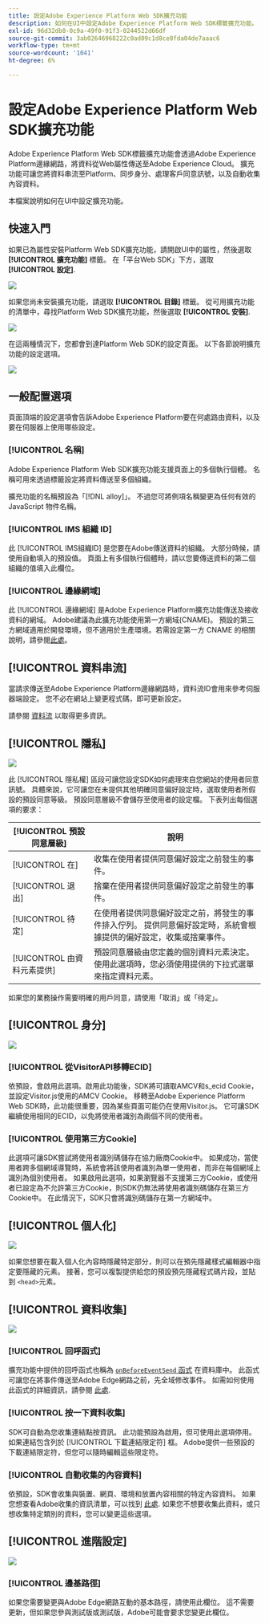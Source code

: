 ```yaml
---
title: 設定Adobe Experience Platform Web SDK擴充功能
description: 如何在UI中設定Adobe Experience Platform Web SDK標籤擴充功能。
exl-id: 96d32db8-0c9a-49f0-91f3-0244522d66df
source-git-commit: 3ab02646968222c0ad09c1d8ce8fda04de7aaac6
workflow-type: tm+mt
source-wordcount: '1041'
ht-degree: 6%

---
```


# 設定Adobe Experience Platform Web SDK擴充功能

Adobe Experience Platform Web SDK標籤擴充功能會透過Adobe Experience Platform邊緣網路，將資料從Web屬性傳送至Adobe Experience Cloud。 擴充功能可讓您將資料串流至Platform、同步身分、處理客戶同意訊號，以及自動收集內容資料。

本檔案說明如何在UI中設定擴充功能。

## 快速入門

如果已為屬性安裝Platform Web SDK擴充功能，請開啟UI中的屬性，然後選取 **[!UICONTROL 擴充功能]** 標籤。 在「平台Web SDK」下方，選取 **[!UICONTROL 設定]**.

![](../assets/extension/overview/configure.png)

如果您尚未安裝擴充功能，請選取 **[!UICONTROL 目錄]** 標籤。 從可用擴充功能的清單中，尋找Platform Web SDK擴充功能，然後選取 **[!UICONTROL 安裝]**.

![](../assets/extension/overview/install.png)

在這兩種情況下，您都會到達Platform Web SDK的設定頁面。 以下各節說明擴充功能的設定選項。

![](../assets/extension/overview/config-screen.png)

## 一般配置選項

頁面頂端的設定選項會告訴Adobe Experience Platform要在何處路由資料，以及要在伺服器上使用哪些設定。

### [!UICONTROL 名稱]

Adobe Experience Platform Web SDK擴充功能支援頁面上的多個執行個體。 名稱可用來透過標籤設定將資料傳送至多個組織。

擴充功能的名稱預設為「[!DNL alloy]」。 不過您可將例項名稱變更為任何有效的 JavaScript 物件名稱。

### **[!UICONTROL IMS 組織 ID]**

此 [!UICONTROL IMS組織ID] 是您要在Adobe傳送資料的組織。 大部分時候，請使用自動填入的預設值。 頁面上有多個執行個體時，請以您要傳送資料的第二個組織的值填入此欄位。

### **[!UICONTROL 邊緣網域]**

此 [!UICONTROL 邊緣網域] 是Adobe Experience Platform擴充功能傳送及接收資料的網域。 Adobe建議為此擴充功能使用第一方網域(CNAME)。 預設的第三方網域適用於開發環境，但不適用於生產環境。若需設定第一方 CNAME 的相關說明，請參閱[此處](https://experienceleague.adobe.com/docs/core-services/interface/ec-cookies/cookies-first-party.html?lang=zh-Hant)。

## [!UICONTROL 資料串流]

當請求傳送至Adobe Experience Platform邊緣網路時，資料流ID會用來參考伺服器端設定。 您不必在網站上變更程式碼，即可更新設定。

請參閱 [資料流](../datastreams/overview.md) 以取得更多資訊。


## [!UICONTROL 隱私]

![](../assets/extension/overview/privacy.png)

此 [!UICONTROL 隱私權] 區段可讓您設定SDK如何處理來自您網站的使用者同意訊號。 具體來說，它可讓您在未提供其他明確同意偏好設定時，選取使用者所假設的預設同意等級。 預設同意層級不會儲存至使用者的設定檔。 下表列出每個選項的要求：

| [!UICONTROL 預設同意層級] | 說明 |
| --- | --- |
| [!UICONTROL 在] | 收集在使用者提供同意偏好設定之前發生的事件。 |
| [!UICONTROL 退出] | 捨棄在使用者提供同意偏好設定之前發生的事件。 |
| [!UICONTROL 待定] | 在使用者提供同意偏好設定之前，將發生的事件排入佇列。 提供同意偏好設定時，系統會根據提供的偏好設定，收集或捨棄事件。 |
| [!UICONTROL 由資料元素提供] | 預設同意層級由您定義的個別資料元素決定。 使用此選項時，您必須使用提供的下拉式選單來指定資料元素。 |

如果您的業務操作需要明確的用戶同意，請使用「取消」或「待定」。

## [!UICONTROL 身分]

![](../assets/extension/overview/identity.png)

### [!UICONTROL 從VisitorAPI移轉ECID]

依預設，會啟用此選項。啟用此功能後，SDK將可讀取AMCV和s_ecid Cookie，並設定Visitor.js使用的AMCV Cookie。 移轉至Adobe Experience Platform Web SDK時，此功能很重要，因為某些頁面可能仍在使用Visitor.js。 它可讓SDK繼續使用相同的ECID，以免將使用者識別為兩個不同的使用者。

### [!UICONTROL 使用第三方Cookie]

此選項可讓SDK嘗試將使用者識別碼儲存在協力廠商Cookie中。 如果成功，當使用者跨多個網域導覽時，系統會將該使用者識別為單一使用者，而非在每個網域上識別為個別使用者。 如果啟用此選項，如果瀏覽器不支援第三方Cookie，或使用者已設定為不允許第三方Cookie，則SDK仍無法將使用者識別碼儲存在第三方Cookie中。 在此情況下，SDK只會將識別碼儲存在第一方網域中。

## [!UICONTROL 個人化]

![](../assets/extension/overview/personalization.png)

如果您想要在載入個人化內容時隱藏特定部分，則可以在預先隱藏樣式編輯器中指定要隱藏的元素。 接著，您可以複製提供給您的預設預先隱藏程式碼片段，並貼到 `<head>`元素。

## [!UICONTROL 資料收集]

![](../assets/extension/overview/data-collection.png)

### [!UICONTROL 回呼函式]

擴充功能中提供的回呼函式也稱為 [`onBeforeEventSend` 函式](https://experienceleague.adobe.com/docs/experience-platform/edge/fundamentals/configuring-the-sdk.html?lang=en) 在資料庫中。 此函式可讓您在將事件傳送至Adobe Edge網路之前，先全域修改事件。 如需如何使用此函式的詳細資訊，請參閱 [此處](https://experienceleague.adobe.com/docs/experience-platform/edge/fundamentals/tracking-events.html?lang=en#modifying-events-globally).

### [!UICONTROL 按一下資料收集]

SDK可自動為您收集連結點按資訊。 此功能預設為啟用，但可使用此選項停用。 如果連結包含列於 [!UICONTROL 下載連結限定符] 框。 Adobe提供一些預設的下載連結限定符，但您可以隨時編輯這些限定符。

### [!UICONTROL 自動收集的內容資料]

依預設，SDK會收集與裝置、網頁、環境和放置內容相關的特定內容資料。 如果您想查看Adobe收集的資訊清單，可以找到 [此處](https://experienceleague.adobe.com/docs/experience-platform/edge/data-collection/automatic-information.html?lang=en). 如果您不想要收集此資料，或只想收集特定類別的資料，您可以變更這些選項。

## [!UICONTROL 進階設定]

![](../assets/extension/overview/advanced-settings.png)

### [!UICONTROL 邊基路徑]

如果您需要變更與Adobe Edge網路互動的基本路徑，請使用此欄位。 這不需要更新，但如果您參與測試版或測試版，Adobe可能會要求您變更此欄位。
